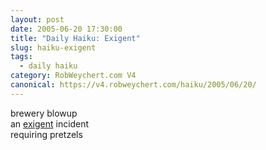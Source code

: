 ```yaml
---
layout: post
date: 2005-06-20 17:30:00
title: "Daily Haiku: Exigent"
slug: haiku-exigent
tags:
  - daily haiku
category: RobWeychert.com V4
canonical: https://v4.robweychert.com/haiku/2005/06/20/
---
```


brewery blowup  
an [exigent](http://dictionary.reference.com/wordoftheday/archive/2005/06/20.html) incident  
requiring pretzels